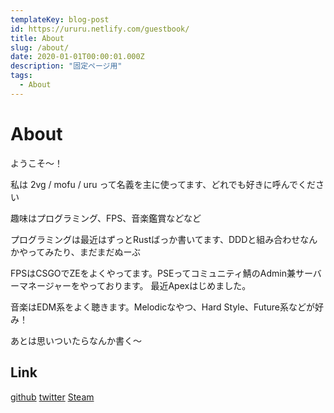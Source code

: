```yaml
---
templateKey: blog-post
id: https://ururu.netlify.com/guestbook/
title: About
slug: /about/
date: 2020-01-01T00:00:01.000Z
description: "固定ページ用"
tags:
  - About
---
```


# About

ようこそ～！

私は 2vg / mofu / uru って名義を主に使ってます、どれでも好きに呼んでください

趣味はプログラミング、FPS、音楽鑑賞などなど

プログラミングは最近はずっとRustばっか書いてます、DDDと組み合わせなんかやってみたり、まだまだぬーぶ

FPSはCSGOでZEをよくやってます。PSEってコミュニティ鯖のAdmin兼サーバーマネージャーをやっております。
最近Apexはじめました。

音楽はEDM系をよく聴きます。Melodicなやつ、Hard Style、Future系などが好み！

あとは思いついたらなんか書く～

## Link

[github](https://github.com/2vg)
[twitter](https://twitter.com/2vg)
[Steam](https://steamcommunity.com/id/kattanElite)
